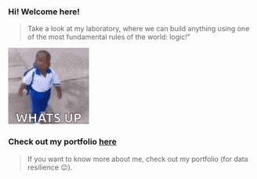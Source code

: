 ### Hi! Welcome here!
 > Take a look at my laboratory, where we can build anything using one of the most fundamental rules of the world: logic!"

[![alt text](whatsup.png)](https://fake-gabriel-portifolio.netlify.app/)

### Check out my portfolio [here](https://gabriel-malenowitch.vercel.app/)

> If you want to know more about me, check out my portfolio (for data resilience 😉).
 